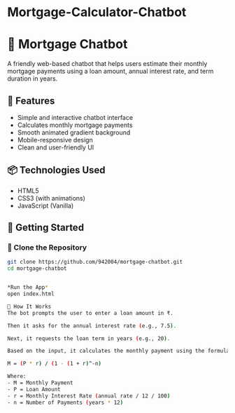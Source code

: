 # Mortgage-Calculator-Chatbot
# 🏡 Mortgage Chatbot

A friendly web-based chatbot that helps users estimate their monthly mortgage payments using a loan amount, annual interest rate, and term duration in years.

## 🌟 Features

- Simple and interactive chatbot interface
- Calculates monthly mortgage payments
- Smooth animated gradient background
- Mobile-responsive design
- Clean and user-friendly UI

## 📦 Technologies Used

- HTML5
- CSS3 (with animations)
- JavaScript (Vanilla)

## 🚀 Getting Started

### 📁 Clone the Repository

```bash
git clone https://github.com/942004/mortgage-chatbot.git
cd mortgage-chatbot


*Run the App*
open index.html

🧮 How It Works
The bot prompts the user to enter a loan amount in ₹.

Then it asks for the annual interest rate (e.g., 7.5).

Next, it requests the loan term in years (e.g., 20).

Based on the input, it calculates the monthly payment using the formula:

M = (P * r) / (1 - (1 + r)^-n)

Where:
- M = Monthly Payment
- P = Loan Amount
- r = Monthly Interest Rate (annual rate / 12 / 100)
- n = Number of Payments (years * 12)
